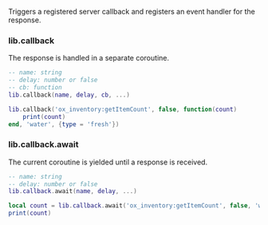 Triggers a registered server callback and registers an event handler for the response.

### lib.callback
The response is handled in a separate coroutine.
```lua
-- name: string
-- delay: number or false
-- cb: function
lib.callback(name, delay, cb, ...)

lib.callback('ox_inventory:getItemCount', false, function(count)
    print(count)
end, 'water', {type = 'fresh'})
```

### lib.callback.await
The current coroutine is yielded until a response is received.
```lua
-- name: string
-- delay: number or false
lib.callback.await(name, delay, ...)

local count = lib.callback.await('ox_inventory:getItemCount', false, 'water', {type = 'fresh'})
print(count)
```
